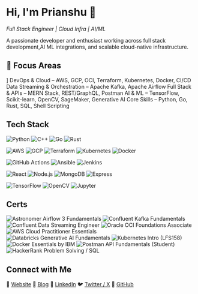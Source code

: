 
 <h1>Hi, I'm Prianshu 👋</h1>
  <p><i> Full Stack Engineer | Cloud Infra | AI/ML </i></p>
</div>

 A passionate developer and enthusiast working across full stack development,AI ML integrations, and scalable cloud-native infrastructure.

## 🎯 Focus Areas
]
DevOps & Cloud – AWS, GCP, OCI, Terraform, Kubernetes, Docker, CI/CD
Data Streaming & Orchestration – Apache Kafka, Apache Airflow
Full Stack & APIs – MERN Stack, REST/GraphQL, Postman
AI & ML – TensorFlow, Scikit-learn, OpenCV, SageMaker, Generative AI
Core Skills – Python, Go, Rust, SQL, Shell Scripting

## Tech Stack 

<!-- Languages -->
![Python](https://img.shields.io/badge/-Python-3776AB?style=for-the-badge&logo=python&logoColor=white)
![C++](https://img.shields.io/badge/-C++-00599C?style=for-the-badge&logo=cplusplus&logoColor=white)
![Go](https://img.shields.io/badge/-Go-00ADD8?style=for-the-badge&logo=go)
![Rust](https://img.shields.io/badge/-Rust-000000?style=for-the-badge&logo=rust)

<!-- Cloud & Infra -->
![AWS](https://img.shields.io/badge/-AWS-232F3E?style=for-the-badge&logo=amazonaws)
![GCP](https://img.shields.io/badge/-GCP-4285F4?style=for-the-badge&logo=googlecloud)
![Terraform](https://img.shields.io/badge/-Terraform-623CE4?style=for-the-badge&logo=terraform)
![Kubernetes](https://img.shields.io/badge/-Kubernetes-326CE5?style=for-the-badge&logo=kubernetes)
![Docker](https://img.shields.io/badge/-Docker-2496ED?style=for-the-badge&logo=docker)

<!-- DevOps & CI/CD -->
![GitHub Actions](https://img.shields.io/badge/-GitHub%20Actions-2088FF?style=for-the-badge&logo=githubactions)
![Ansible](https://img.shields.io/badge/-Ansible-EE0000?style=for-the-badge&logo=ansible)
![Jenkins](https://img.shields.io/badge/-Jenkins-D24939?style=for-the-badge&logo=jenkins)

<!-- Web Dev -->
![React](https://img.shields.io/badge/-React-61DAFB?style=for-the-badge&logo=react)
![Node.js](https://img.shields.io/badge/-Node.js-339933?style=for-the-badge&logo=nodedotjs)
![MongoDB](https://img.shields.io/badge/-MongoDB-47A248?style=for-the-badge&logo=mongodb)
![Express](https://img.shields.io/badge/-Express-000000?style=for-the-badge&logo=express)

<!-- ML/LLM -->
![TensorFlow](https://img.shields.io/badge/-TensorFlow-FF6F00?style=for-the-badge&logo=tensorflow)
![OpenCV](https://img.shields.io/badge/-OpenCV-5C3EE8?style=for-the-badge&logo=opencv)
![Jupyter](https://img.shields.io/badge/-Jupyter-F37626?style=for-the-badge&logo=jupyter)

## Certs
![Astronomer Airflow 3 Fundamentals](https://img.shields.io/badge/Airflow%203%20Fundamentals-Astronomer-blue?style=for-the-badge&logo=apacheairflow&logoColor=white)
![Confluent Kafka Fundamentals](https://img.shields.io/badge/Kafka%20Fundamentals-Confluent-lightgrey?style=for-the-badge&logo=apachekafka&logoColor=white)
![Confluent Data Streaming Engineer](https://img.shields.io/badge/Data%20Streaming%20Engineer-Confluent-orange?style=for-the-badge&logo=confluent&logoColor=white)
![Oracle OCI Foundations Associate](https://img.shields.io/badge/OCI%20Foundations%20Associate-Oracle-red?style=for-the-badge&logo=oracle&logoColor=white)
![AWS Cloud Practitioner Essentials](https://img.shields.io/badge/AWS%20Cloud%20Practitioner-Essentials-orange?style=for-the-badge&logo=amazonaws&logoColor=white)
![Databricks Generative AI Fundamentals](https://img.shields.io/badge/Generative%20AI%20Fundamentals-Databricks-lightblue?style=for-the-badge&logo=databricks&logoColor=white)
![Kubernetes Intro (LFS158)](https://img.shields.io/badge/Kubernetes%20Intro-LinuxFoundation-blue?style=for-the-badge&logo=kubernetes&logoColor=white)
![Docker Essentials by IBM](https://img.shields.io/badge/Docker%20Essentials-IBM-cyan?style=for-the-badge&logo=docker&logoColor=white)
![Postman API Fundamentals (Student)](https://img.shields.io/badge/API%20Fundamentals-Postman-brightgreen?style=for-the-badge&logo=postman&logoColor=white)
![HackerRank Problem Solving / SQL](https://img.shields.io/badge/Problem%20Solving%20%2F%20SQL-HackerRank-purple?style=for-the-badge&logo=hackerrank&logoColor=white)


## Connect with Me

🔗 [Website](https://personal-website-gamma-black.vercel.app/) 📝 [Blog](https://prianshu-404daily.hashnode.dev/) 💼 [LinkedIn](https://www.linkedin.com/in/prianshu-mukherjee-238072209/) 🐦 [Twitter / X](https://x.com/prianshuxd) 🧠 [GitHub](https://github.com/Prianshu-git)


